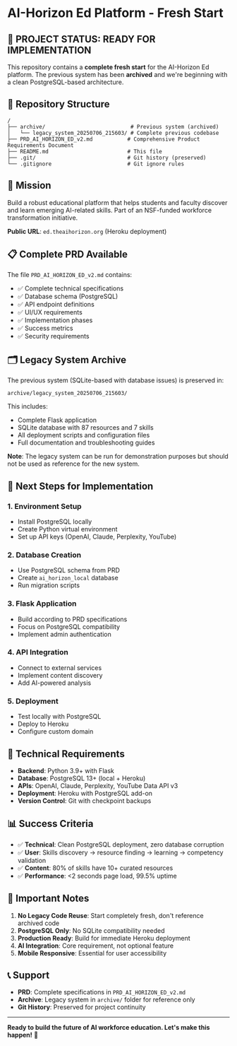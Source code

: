 # AI-Horizon Ed Platform - Fresh Start

## 🚀 **PROJECT STATUS: READY FOR IMPLEMENTATION**

This repository contains a **complete fresh start** for the AI-Horizon Ed platform. The previous system has been **archived** and we're beginning with a clean PostgreSQL-based architecture.

## 📁 **Repository Structure**

```
/
├── archive/                           # Previous system (archived)
│   └── legacy_system_20250706_215603/ # Complete previous codebase
├── PRD_AI_HORIZON_ED_v2.md           # Comprehensive Product Requirements Document
├── README.md                         # This file
├── .git/                             # Git history (preserved)
└── .gitignore                        # Git ignore rules
```

## 🎯 **Mission**

Build a robust educational platform that helps students and faculty discover and learn emerging AI-related skills. Part of an NSF-funded workforce transformation initiative.

**Public URL**: `ed.theaihorizon.org` (Heroku deployment)

## 📋 **Complete PRD Available**

The file `PRD_AI_HORIZON_ED_v2.md` contains:
- ✅ Complete technical specifications
- ✅ Database schema (PostgreSQL)
- ✅ API endpoint definitions
- ✅ UI/UX requirements
- ✅ Implementation phases
- ✅ Success metrics
- ✅ Security requirements

## 🗂️ **Legacy System Archive**

The previous system (SQLite-based with database issues) is preserved in:
```
archive/legacy_system_20250706_215603/
```

This includes:
- Complete Flask application
- SQLite database with 87 resources and 7 skills
- All deployment scripts and configuration files
- Full documentation and troubleshooting guides

**Note**: The legacy system can be run for demonstration purposes but should not be used as reference for the new system.

## 🎯 **Next Steps for Implementation**

### **1. Environment Setup**
- Install PostgreSQL locally
- Create Python virtual environment
- Set up API keys (OpenAI, Claude, Perplexity, YouTube)

### **2. Database Creation**
- Use PostgreSQL schema from PRD
- Create `ai_horizon_local` database
- Run migration scripts

### **3. Flask Application**
- Build according to PRD specifications
- Focus on PostgreSQL compatibility
- Implement admin authentication

### **4. API Integration**
- Connect to external services
- Implement content discovery
- Add AI-powered analysis

### **5. Deployment**
- Test locally with PostgreSQL
- Deploy to Heroku
- Configure custom domain

## 🔧 **Technical Requirements**

- **Backend**: Python 3.9+ with Flask
- **Database**: PostgreSQL 13+ (local + Heroku)
- **APIs**: OpenAI, Claude, Perplexity, YouTube Data API v3
- **Deployment**: Heroku with PostgreSQL add-on
- **Version Control**: Git with checkpoint backups

## 📊 **Success Criteria**

- ✅ **Technical**: Clean PostgreSQL deployment, zero database corruption
- ✅ **User**: Skills discovery → resource finding → learning → competency validation
- ✅ **Content**: 80% of skills have 10+ curated resources
- ✅ **Performance**: <2 seconds page load, 99.5% uptime

## 🚨 **Important Notes**

1. **No Legacy Code Reuse**: Start completely fresh, don't reference archived code
2. **PostgreSQL Only**: No SQLite compatibility needed
3. **Production Ready**: Build for immediate Heroku deployment
4. **AI Integration**: Core requirement, not optional feature
5. **Mobile Responsive**: Essential for user accessibility

## 📞 **Support**

- **PRD**: Complete specifications in `PRD_AI_HORIZON_ED_v2.md`
- **Archive**: Legacy system in `archive/` folder for reference only
- **Git History**: Preserved for project continuity

---

**Ready to build the future of AI workforce education. Let's make this happen!** 🚀 